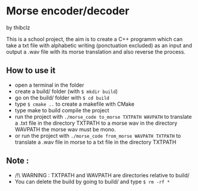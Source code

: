 # Morse encoder/decoder
by thibclz

This is a school project, the aim is to create a C++ programm which can take a txt file with alphabetic writing (ponctuation excluded) as an input and output a .wav file with its morse translation and also reverse the process.

## How to use it

* open a terminal in the folder
* create a build/ folder (with `$ mkdir build`)
* go on the build/ folder with `$ cd build`
* type `$ cmake ..` to create a makefile with CMake
* type make to build compile the project 
* run the project with `./morse_code to_morse TXTPATH WAVPATH` to translate a .txt file in the directory TXTPATH to a morse wav in the directory WAVPATH the morse wav must be mono.
* or run the project with `./morse_code from_morse WAVPATH TXTPATH` to translate a .wav file in morse to a txt file in the directory TXTPATH

## Note :
* /!\ WARNING : TXTPATH and WAVPATH are directories relative to build/
* You can delete the build by going to build/ and type `$ rm -rf *`